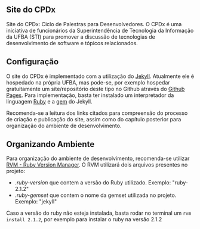 Site do CPDx
-------

Site do CPDx: Ciclo de Palestras para Desenvolvedores. O CPDx é uma iniciativa de funcionários da Superintendência de Tecnologia da Informação da UFBA (STI) para promover a discussão de tecnologias de desenvolvimento de software e tópicos relacionados.


Configuração
------------

O site do CPDx é implementado com a utilização do [Jekyll]. Atualmente ele é hospedado na própria UFBA, mas pode-se, por exemplo hospedar gratuitamente um site/repositório deste tipo no Github através do [Github Pages]. Para implementação, basta ter instalado um interpretador da linguagem [Ruby] e a [gem] do Jekyll.

Recomenda-se a leitura dos links citados para compreensão do processo de criação e publicação do site, assim como do capítulo posterior para organização do ambiente de desenvolvimento.


Organizando Ambiente
------------

Para organização do ambiente de desenvolvimento, recomenda-se utilizar [RVM - Ruby Version Manager]. O RVM utilizará dois arquivos presentes no projeto:

  - _.ruby-version_ que contem a versão do Ruby utilizado. Exemplo: "ruby-2.1.2"
  - _.ruby-gemset_ que contem o nome da gemset utilizada no projeto. Exemplo: "jekyll"

Caso a versão do ruby não esteja instalada, basta rodar no terminal um `rvm install 2.1.2`, por exemplo para instalar o ruby na versão 2.1.2


[RVM - Ruby Version Manager]: https://rvm.io/
[Jekyll]: http://jekyllrb.com/
[Github Pages]: http://pages.github.com/
[Ruby]: https://www.ruby-lang.org/pt/
[gem]: http://rubygems.org/gems/jekyll

